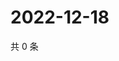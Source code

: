 # 2022-12-18

共 0 条

<!-- BEGIN WEIBO -->
<!-- 最后更新时间 Sun Dec 18 2022 14:15:43 GMT+0800 (China Standard Time) -->

<!-- END WEIBO -->
